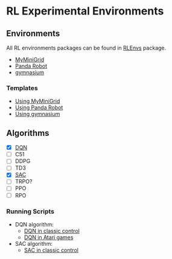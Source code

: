 # RL Experimental Environments

## Environments

All RL environments packages can be found in [RLEnvs](./RLEnvs/) package.

- [MyMiniGrid](./RLEnvs/MyMiniGrid)
- [Panda Robot](./RLEnvs/MyPandaRobot)
- [gymnasium](./RLEnvs/gymnasium)

### Templates

- [Using MyMiniGrid](./EnvsTemplates/MyMiniGrid.py)
- [Using Panda Robot](./EnvsTemplates/MyPandaRobot.py)
- [Using gymnasium](./EnvsTemplates/gymnasium-basic.py)

## Algorithms

- [x] [DQN](./RLAlgos/DQN.py)
- [ ] C51
- [ ] DDPG
- [ ] TD3
- [x] [SAC](./RLAlgos/SAC.py)
- [ ] TRPO?
- [ ] PPO
- [ ] RPO

### Running Scripts

- DQN algorithm:
    * [DQN in classic control](./run-scripts/dqn.py)
    * [DQN in Atari games](./run-scripts/dqn-atari.py)
- SAC algorithm:
    * [SAC in classic control](./run-scripts/sac.py)